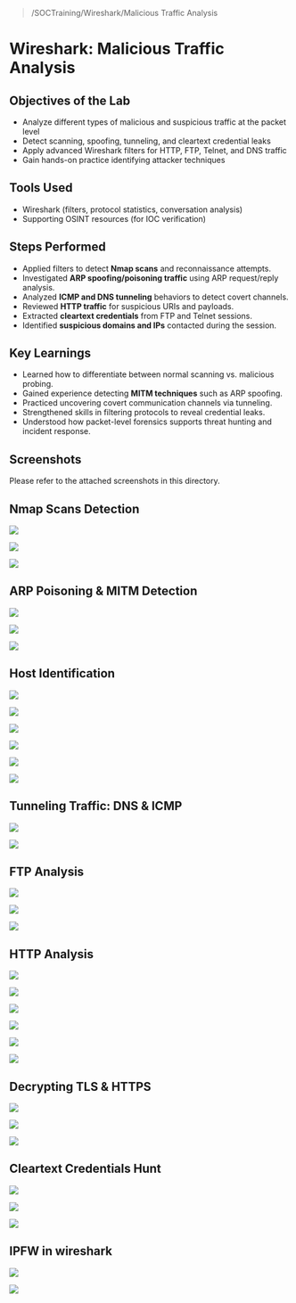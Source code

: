  
> /SOCTraining/Wireshark/Malicious Traffic Analysis
# Wireshark: Malicious Traffic Analysis  

## Objectives of the Lab  
- Analyze different types of malicious and suspicious traffic at the packet level  
- Detect scanning, spoofing, tunneling, and cleartext credential leaks  
- Apply advanced Wireshark filters for HTTP, FTP, Telnet, and DNS traffic  
- Gain hands-on practice identifying attacker techniques

## Tools Used  
- Wireshark (filters, protocol statistics, conversation analysis)  
- Supporting OSINT resources (for IOC verification)  

## Steps Performed  
- Applied filters to detect **Nmap scans** and reconnaissance attempts.  
- Investigated **ARP spoofing/poisoning traffic** using ARP request/reply analysis.  
- Analyzed **ICMP and DNS tunneling** behaviors to detect covert channels.  
- Reviewed **HTTP traffic** for suspicious URIs and payloads.  
- Extracted **cleartext credentials** from FTP and Telnet sessions.  
- Identified **suspicious domains and IPs** contacted during the session.  

## Key Learnings  
- Learned how to differentiate between normal scanning vs. malicious probing.
- Gained experience detecting **MITM techniques** such as ARP spoofing.
- Practiced uncovering covert communication channels via tunneling.
- Strengthened skills in filtering protocols to reveal credential leaks.  
- Understood how packet-level forensics supports threat hunting and incident response.  

## Screenshots  
Please refer to the attached screenshots in this directory.  

## Nmap Scans Detection
![](./nmap_scans%20%201.png)

![](./nmap_scans%20%202.png)

![](./nmap_scans%20%203.png)

## ARP Poisoning & MITM Detection
![](./ARP_poisoning%20&%20MITM%201.png)

![](./ARP_poisoning%20&%20MITM%202.png)

![](./ARP_poisoning%20&%20MITM%203.png)

## Host Identification
![](./dhcp_netbios_kerberos%201.png)

![](./dhcp_netbios_kerberos%202.png)

![](./dhcp_netbios_kerberos%203.png)

![](./dhcp_netbios_kerberos%204.png)

![](./dhcp_netbios_kerberos%205.png)

![](./dhcp_netbios_kerberos%206.png)

## Tunneling Traffic: DNS & ICMP
![](./dns%20tunneling%20traffic%201.png)

![](./dns%20tunneling%20traffic%202.png)

## FTP Analysis
![](./ftp_analysis%201.png)

![](./ftp_analysis%202.png)

![](./ftp_analysis%203.png)

## HTTP Analysis
![](./http_traffic%201.png)

![](./http_traffic%202.png)

![](./http_traffic%203.png)

![](./http_traffic%204.png)

![](./http_traffic%205.png)

![](./http_traffic%206.png)

## Decrypting TLS & HTTPS
![](./TLS%20&%20https%201.png)

![](./TLS%20&%20https%202.png)

![](./TLS%20&%20https%203.png)

## Cleartext Credentials Hunt
![](./Cleartext%20Creds%20Hunt%201.png)

![](./Cleartext%20Creds%20Hunt%202.png)

![](./Cleartext%20Creds%20Hunt%203.png)

## IPFW in wireshark
![](./IPFW%20Rules%201.png)

![](./IPFW%20Rules%202.png)